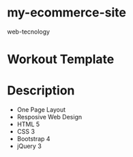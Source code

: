 # my-ecommerce-site
web-tecnology

# Workout Template
# Description
- One Page Layout
- Resposive Web Design
- HTML 5
- CSS 3 
- Bootstrap 4
- jQuery 3
